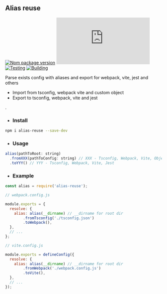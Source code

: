 ## Alias reuse
[![Npm package version](https://badgen.net/npm/v/alias-reuse)](https://npmjs.com/package/alias-reuse)
[![Small size](https://badge-size.herokuapp.com/neki-dev/alias-reuse/master/dist/index.js)](https://github.com/neki-dev/alias-reuse/blob/master/dist/index.js)
[![Testing](https://github.com/neki-dev/alias-reuse/actions/workflows/test.yml/badge.svg)](https://github.com/neki-dev/alias-reuse/actions/workflows/test.yml)
[![Building](https://github.com/neki-dev/alias-reuse/actions/workflows/build.yml/badge.svg)](https://github.com/neki-dev/alias-reuse/actions/workflows/build.yml)

Parse exists config with aliases and export for webpack, vite, jest and others

* Import from tsconfig, webpack vite and custom object
* Export to tsconfig, webpack, vite and jest

.

* ### Install

```sh
npm i alias-reuse --save-dev
```

* ### Usage

```js
alias(pathToRoot: string)
  .fromXXX(pathToConfig: string) // XXX - Tsconfig, Webpack, Vite, Object
  .toYYY() // YYY - Tsconfig, Webpack, Vite, Jest
```

* ### Example

```js
const alias = require('alias-reuse');

// webpack.config.js

module.exports = {
  resolve: {
    alias: alias(__dirname) // __dirname for root dir
        .fromTsconfig('./tsconfig.json')
        .toWebpack(),
  },
  // ...
};

// vite.config.js

module.exports = defineConfig({
  resolve: {
    alias: alias(__dirname) // __dirname for root dir
        .fromWebpack('./webpack.config.js')
        .toVite(),
  },
  // ...
});
```
